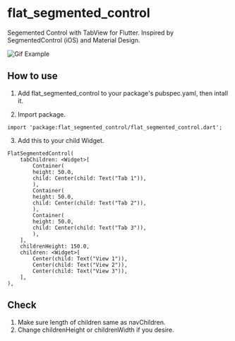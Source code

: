 # flat_segmented_control

Segemented Control with TabView for Flutter. Inspired by SegmentedControl (iOS) and Material Design.

![Gif Example](https://raw.githubusercontent.com/dhimasdewanto/flat_segmented_control/master/readme_assets/example.gif)

## How to use

1. Add flat_segmented_control to your package's pubspec.yaml, then intall it.

2. Import package.

```
import 'package:flat_segmented_control/flat_segmented_control.dart';
```

3. Add this to your child Widget.
```
FlatSegmentedControl(
    tabChildren: <Widget>[
        Container(
        height: 50.0,
        child: Center(child: Text("Tab 1")),
        ),
        Container(
        height: 50.0,
        child: Center(child: Text("Tab 2")),
        ),
        Container(
        height: 50.0,
        child: Center(child: Text("Tab 3")),
        ),
    ],
    childrenHeight: 150.0,
    children: <Widget>[
        Center(child: Text("View 1")),
        Center(child: Text("View 2")),
        Center(child: Text("View 3")),
    ],
),
```

## Check

1. Make sure length of children same as navChildren.
2. Change childrenHeight or childrenWidth if you desire.